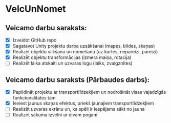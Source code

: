 # VelcUnNomet
## Veicamo darbu saraksts:
- [x] Izveidot GitHub repo
- [x] Sagatavot Unity projektu darba uzsākšanai (mapes, bildes, skaņas)
- [x] Realizēt objektu vilkšanu un nomešanu (uz kartes, nepareizi, pareizi)
- [x] Realizēt objektu transformācijas (izmera maiņa, rotacija)
- [ ] Realizēt laika  atskaiti un uzvaras logu (laiks, zvaigznītes)

## Veicamo darbu saraksts (Pārbaudes darbs):
- [x] Papildināt projektu ar transportlīdzekļiem un nodrošināt visas vajadzīgās funkcionalitātes tām
- [x] Ieviest jaunus skaņas efektus, priekš jaunajiem transportlīdzekļiem
- [ ] Realizēt uzvaras ekrānu un, ka spēli ir iespējams sākt no jauna
- [ ] Realizēt sākuma izvēlni ar divām pogām
